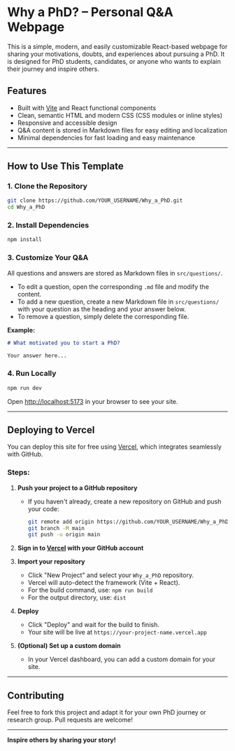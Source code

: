 # Why a PhD? – Personal Q&A Webpage

This is a simple, modern, and easily customizable React-based webpage for sharing your motivations, doubts, and experiences about pursuing a PhD. It is designed for PhD students, candidates, or anyone who wants to explain their journey and inspire others.

## Features

- Built with [Vite](https://vitejs.dev/) and React functional components
- Clean, semantic HTML and modern CSS (CSS modules or inline styles)
- Responsive and accessible design
- Q&A content is stored in Markdown files for easy editing and localization
- Minimal dependencies for fast loading and easy maintenance

---

## How to Use This Template

### 1. Clone the Repository

```sh
git clone https://github.com/YOUR_USERNAME/Why_a_PhD.git
cd Why_a_PhD
```

### 2. Install Dependencies

```sh
npm install
```

### 3. Customize Your Q&A

All questions and answers are stored as Markdown files in `src/questions/`.

- To edit a question, open the corresponding `.md` file and modify the content.
- To add a new question, create a new Markdown file in `src/questions/` with your question as the heading and your answer below.
- To remove a question, simply delete the corresponding file.

**Example:**

```markdown
# What motivated you to start a PhD?

Your answer here...
```

### 4. Run Locally

```sh
npm run dev
```

Open [http://localhost:5173](http://localhost:5173) in your browser to see your site.

---

## Deploying to Vercel

You can deploy this site for free using [Vercel](https://vercel.com/), which integrates seamlessly with GitHub.

### Steps:

1. **Push your project to a GitHub repository**

   - If you haven't already, create a new repository on GitHub and push your code:

     ```sh
     git remote add origin https://github.com/YOUR_USERNAME/Why_a_PhD.git
     git branch -M main
     git push -u origin main
     ```

2. **Sign in to [Vercel](https://vercel.com/) with your GitHub account**

3. **Import your repository**
   - Click "New Project" and select your `Why_a_PhD` repository.
   - Vercel will auto-detect the framework (Vite + React).
   - For the build command, use: `npm run build`
   - For the output directory, use: `dist`

4. **Deploy**
   - Click "Deploy" and wait for the build to finish.
   - Your site will be live at `https://your-project-name.vercel.app`

5. **(Optional) Set up a custom domain**
   - In your Vercel dashboard, you can add a custom domain for your site.

---

## Contributing

Feel free to fork this project and adapt it for your own PhD journey or research group. Pull requests are welcome!

---

**Inspire others by sharing your story!**
